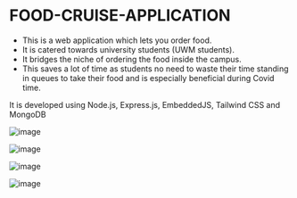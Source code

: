 # FOOD-CRUISE-APPLICATION
- This is a web application which lets you order food.
- It is catered towards university students (UWM students).
- It bridges the niche of ordering the food inside the campus.
- This saves a lot of time as students no need to waste their time standing in queues to take their food and is especially beneficial during Covid time. 

It is developed using Node.js, Express.js, EmbeddedJS, Tailwind CSS and MongoDB


![image](https://user-images.githubusercontent.com/24964774/214509152-cd59cd80-d63b-43f7-917b-56758170a9a6.png)


![image](https://user-images.githubusercontent.com/24964774/214509167-515b11ac-d079-466e-8fff-2286c31fb85d.png)


![image](https://user-images.githubusercontent.com/24964774/214509293-296e3d04-e562-4e4c-8c9a-7eed677eafd6.png)


![image](https://user-images.githubusercontent.com/24964774/214509213-7015e81d-d229-443d-a1d5-91da8758b75b.png)
